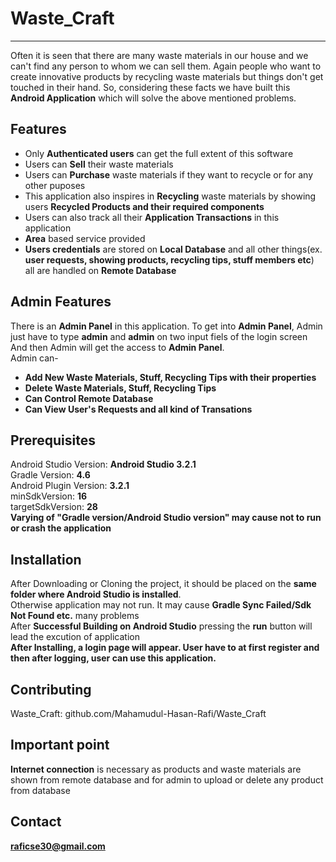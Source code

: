 # Waste_Craft

----
Often it is seen that there are many waste materials in our house and we can't find any person to whom we can sell them. Again people who want to create innovative products by recycling waste materials but things don't get touched in their hand. So, considering these facts we have built this **Android Application** which will solve the above mentioned problems.

## Features
* Only **Authenticated users** can get the full extent of this software
* Users can **Sell** their waste materials
* Users can **Purchase** waste materials if they want to recycle or for any other puposes
* This application also inspires in **Recycling** waste materials by showing users **Recycled Products and their required components** 
* Users can also track all their **Application Transactions** in this application
* **Area** based service provided
* **Users credentials** are stored on **Local Database** and all other things(ex. **user requests, showing products, recycling tips, stuff members etc**) all are handled on **Remote Database**

## Admin Features
There is an **Admin Panel** in this application. To get into **Admin Panel**, Admin just have to type **admin** and **admin** on two input fiels of the login screen\
And then Admin will get the access to **Admin Panel**.\
Admin can-
  * **Add New Waste Materials, Stuff,  Recycling Tips with their properties**
  * **Delete Waste Materials, Stuff,  Recycling Tips**
  * **Can Control Remote Database**
  * **Can View User's Requests and all kind of Transations**
  
## Prerequisites
Android Studio Version:
**Android Studio 3.2.1**\
Gradle Version: **4.6**\
Android Plugin Version: **3.2.1**\
minSdkVersion: **16**\
targetSdkVersion: **28**\
**Varying of "Gradle version/Android Studio version" may cause not to run or crash the application**

## Installation
After Downloading or Cloning the project, it should be placed on the **same folder where Android Studio is installed**. \
Otherwise application may not run. It may cause **Gradle Sync Failed/Sdk Not Found etc.** many problems\
After **Successful Building on Android Studio** pressing the **run** button will lead the excution of application\
**After Installing, a login page will appear. User have to at first register and then after logging, user can use this application.**

## Contributing
Waste_Craft: github.com/Mahamudul-Hasan-Rafi/Waste_Craft

## Important point
**Internet connection** is necessary as products and waste materials are shown from remote database and for admin to upload or delete any product from database

## Contact
**raficse30@gmail.com**
